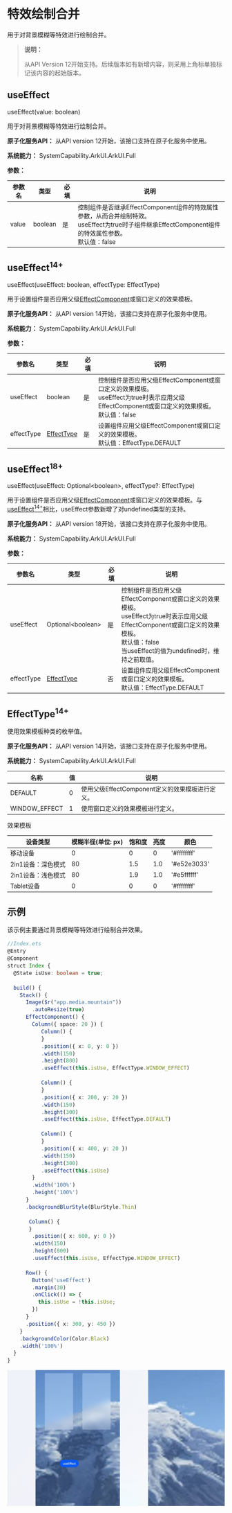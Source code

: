 # 特效绘制合并

用于对背景模糊等特效进行绘制合并。

> **说明：**
>
> 从API Version 12开始支持。后续版本如有新增内容，则采用上角标单独标记该内容的起始版本。
>

## useEffect

useEffect(value: boolean)

用于对背景模糊等特效进行绘制合并。

**原子化服务API：** 从API version 12开始，该接口支持在原子化服务中使用。

**系统能力：** SystemCapability.ArkUI.ArkUI.Full

**参数：**

| 参数名 | 类型 | 必填 | 说明 |
| -------- | -------- | -------- | -------- |
| value | boolean | 是 | 控制组件是否继承EffectComponent组件的特效属性参数，从而合并绘制特效。<br/>useEffect为true时子组件继承EffectComponent组件的特效属性参数。<br/>默认值：false|

## useEffect<sup>14+</sup>

useEffect(useEffect: boolean, effectType: EffectType)

用于设置组件是否应用<!--Del-->父级[EffectComponent](ts-container-effectcomponent-sys.md)或<!--DelEnd-->窗口定义的效果模板。

**原子化服务API：** 从API version 14开始，该接口支持在原子化服务中使用。

**系统能力：** SystemCapability.ArkUI.ArkUI.Full

**参数：**

| 参数名     | 类型                                                         | 必填 | 说明                                                         |
| ---------- | ------------------------------------------------------------ | ---- | ------------------------------------------------------------ |
| useEffect  | boolean                                                      | 是   | 控制组件是否应用<!--Del-->父级EffectComponent或<!--DelEnd-->窗口定义的效果模板。<br/>useEffect为true时表示应用<!--Del-->父级EffectComponent或<!--DelEnd-->窗口定义的效果模板。<br/>默认值：false |
| effectType | [EffectType](ts-universal-attributes-use-effect.md#effecttype14) | 是   | 设置组件应用<!--Del-->父级EffectComponent或<!--DelEnd-->窗口定义的效果模板。<br/>默认值：EffectType.DEFAULT |

## useEffect<sup>18+</sup>

useEffect(useEffect: Optional\<boolean>, effectType?: EffectType)

用于设置组件是否应用<!--Del-->父级[EffectComponent](ts-container-effectcomponent-sys.md)或<!--DelEnd-->窗口定义的效果模板。与[useEffect<sup>14+</sup>](#useeffect)相比，useEffect参数新增了对undefined类型的支持。

**原子化服务API：** 从API version 18开始，该接口支持在原子化服务中使用。

**系统能力：** SystemCapability.ArkUI.ArkUI.Full

**参数：**

| 参数名 | 类型 | 必填 | 说明 |
| -------- | -------- | -------- | -------- |
| useEffect | Optional\<boolean> | 是 | 控制组件是否应用<!--Del-->父级EffectComponent或<!--DelEnd-->窗口定义的效果模板。<br/>useEffect为true时表示应用<!--Del-->父级EffectComponent或<!--DelEnd-->窗口定义的效果模板。<br/>默认值：false<br/>当useEffect的值为undefined时，维持之前取值。 |
| effectType | [EffectType](ts-universal-attributes-use-effect.md#effecttype14) | 否 | 设置组件应用<!--Del-->父级EffectComponent或<!--DelEnd-->窗口定义的效果模板。<br/>默认值：EffectType.DEFAULT|

## EffectType<sup>14+</sup>

使用效果模板种类的枚举值。

**原子化服务API：** 从API version 14开始，该接口支持在原子化服务中使用。

**系统能力：**  SystemCapability.ArkUI.ArkUI.Full

| 名称     | 值   | 说明                   |
| -------- | ---- | ---------------------- |
| DEFAULT  | 0   | 使用<!--Del-->父级EffectComponent定义的<!--DelEnd-->效果模板进行定义。 |
| WINDOW_EFFECT  | 1   | 使用窗口定义的效果模板进行定义。 |

效果模板

|  设备类型    | 模糊半径(单位: px)   | 饱和度                 |  亮度  |  颜色  |
| -------- | ---- | ---------------------- | -------- | -------- |
| 移动设备  | 0   | 0 | 0 | '#ffffffff'
| 2in1设备：深色模式  | 80   | 1.5 | 1.0 | '#e52e3033'
| 2in1设备：浅色模式  | 80   | 1.9 | 1.0 | '#e5ffffff'
| Tablet设备  | 0   | 0 | 0 | '#ffffffff'

<!--Del-->
## 示例

该示例主要通过背景模糊等特效进行绘制合并效果。

```ts
//Index.ets
@Entry
@Component
struct Index {
  @State isUse: boolean = true;

  build() {
    Stack() {
      Image($r("app.media.mountain"))
        .autoResize(true)
      EffectComponent() {
        Column({ space: 20 }) {
           Column() {
           }
           .position({ x: 0, y: 0 })
           .width(150)
           .height(800)
           .useEffect(this.isUse, EffectType.WINDOW_EFFECT)
         
           Column() {
           }
           .position({ x: 200, y: 20 })
           .width(150)
           .height(300)
           .useEffect(this.isUse, EffectType.DEFAULT)

           Column() {
           }
           .position({ x: 400, y: 20 })
           .width(150)
           .height(300)
           .useEffect(this.isUse)
        }
        .width('100%')
        .height('100%')
      }
      .backgroundBlurStyle(BlurStyle.Thin)

       Column() {
       }
        .position({ x: 600, y: 0 })
        .width(150)
        .height(800)
        .useEffect(this.isUse, EffectType.WINDOW_EFFECT)

      Row() {
        Button('useEffect')
        .margin(30)
        .onClick(() => {
          this.isUse = !this.isUse;
        })
      }
      .position({ x: 300, y: 450 })
    }
    .backgroundColor(Color.Black)
    .width('100%')
  }
}
```

![zh_image_useeffect_effecttype](figures/zh_image_useeffect_effecttype.png)
<!--DelEnd-->
